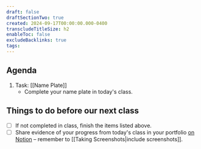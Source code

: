 ```yaml
---
draft: false
draftSectionTwo: true
created: 2024-09-17T00:00:00.000-0400
transcludeTitleSize: h2
enableToc: false
excludeBacklinks: true
tags:
---
```

## Agenda
1. Task: [[Name Plate]]
	- Complete your name plate in today's class.

## Things to do before our next class
- [ ] If not completed in class, finish the items listed above.
- [ ] Share evidence of your progress from today's class in your portfolio [on Notion](https://notion.so) – remember to [[Taking Screenshots|include screenshots]].

